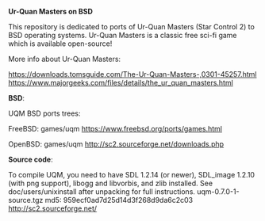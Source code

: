 **Ur-Quan Masters on BSD**

This repository is dedicated to ports of Ur-Quan Masters (Star Control 2) to BSD operating systems. Ur-Quan Masters is a classic free sci-fi game which is available open-source!

More info about Ur-Quan Masters:

https://downloads.tomsguide.com/The-Ur-Quan-Masters-,0301-45257.html
https://www.majorgeeks.com/files/details/the_ur_quan_masters.html

**BSD**:

UQM BSD ports trees:

FreeBSD: games/uqm
https://www.freebsd.org/ports/games.html

OpenBSD: games/uqm
http://sc2.sourceforge.net/downloads.php

**Source code**:

To compile UQM, you need to have SDL 1.2.14 (or newer), SDL_image 1.2.10 (with png support), libogg and libvorbis, and zlib installed. See doc/users/unixinstall after unpacking for full instructions.
uqm-0.7.0-1-source.tgz md5: 959ecf0ad7d25d14d3f268d9da6c2c03
http://sc2.sourceforge.net/

